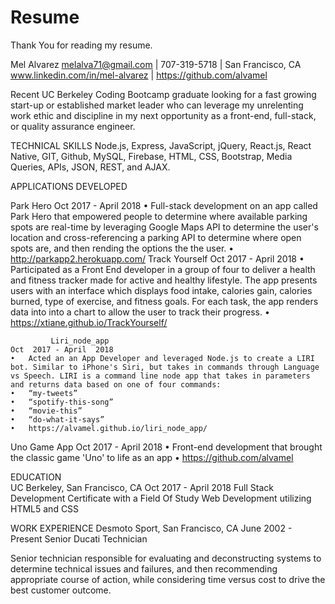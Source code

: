 # Resume

Thank You for reading my resume.

Mel Alvarez
melalva71@gmail.com | 707-319-5718 | San Francisco, CA
www.linkedin.com/in/mel-alvarez | https://github.com/alvamel

Recent UC Berkeley Coding Bootcamp graduate looking for a fast growing start-up or established market leader who can leverage my unrelenting work ethic and discipline in my next opportunity as a front-end, full-stack, or quality assurance engineer. 


TECHNICAL SKILLS
Node.js, Express, JavaScript, jQuery, React.js, React Native, GIT, Github, MySQL, Firebase, HTML, CSS, Bootstrap, Media Queries, APIs, JSON, REST, and AJAX.

APPLICATIONS DEVELOPED 

Park Hero						Oct  2017 - April  2018
	•	Full-stack development on an app called Park Hero that empowered people to determine where available parking spots are real-time by leveraging Google Maps API to determine the user's location and cross-referencing a parking API to determine where open spots are, and then rending the options the the user. 
	•	http://parkapp2.herokuapp.com/
Track Yourself					Oct  2017 - April  2018
	•	Participated as a Front End developer in a group of four to deliver a health and fitness tracker made for active and healthy lifestyle. The app presents users with an interface which displays food intake, calories gain, calories burned, type of exercise, and fitness goals. For each task, the app renders data into into a chart to allow the user to track their progress. 
	•	https://xtiane.github.io/TrackYourself/

             Liri_node_app                                                     Oct  2017 - April  2018
	•	Acted an an App Developer and leveraged Node.js to create a LIRI bot. Similar to iPhone's Siri, but takes in commands through Language vs Speech. LIRI is a command line node app that takes in parameters and returns data based on one of four commands: 
	•	“my-tweets”
	•	“spotify-this-song”
	•	“movie-this”
	•	“do-what-it-says”
	•	https://alvamel.github.io/liri_node_app/
Uno Game App					Oct  2017 - April  2018 
	•	Front-end development that brought the classic game 'Uno' to life as an app 
	•	https://github.com/alvamel

EDUCATION	
            UC Berkeley, San Francisco, CA                                                       Oct  2017 - April  2018
Full Stack Development Certificate with a Field Of Study Web Development utilizing HTML5 and CSS

WORK EXPERIENCE	
            Desmoto Sport, San Francisco, CA                                                       June  2002 - Present
Senior Ducati Technician

Senior technician responsible for evaluating and deconstructing systems to determine technical issues and failures, and then recommending appropriate course of action, while considering time versus cost to drive the best customer outcome. 
